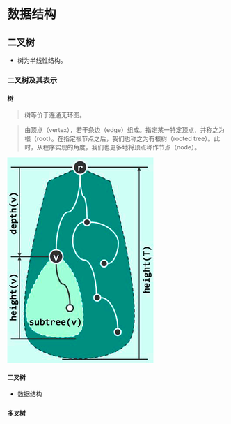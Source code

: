 #  数据结构

##  二叉树

* 树为半线性结构。

### 二叉树及其表示

####  树

> 树等价于连通无环图。

> 由顶点（vertex），若干条边（edge）组成。指定某一特定顶点，并称之为根（root）。在指定根节点之后，我们也称之为有根树（rooted tree）。此时，从程序实现的角度，我们也更多地将顶点称作节点（node）。

![image-20191120111656099](img/image-20191120111656099.png)

#### 二叉树

* 数据结构
##### 

####  多叉树

